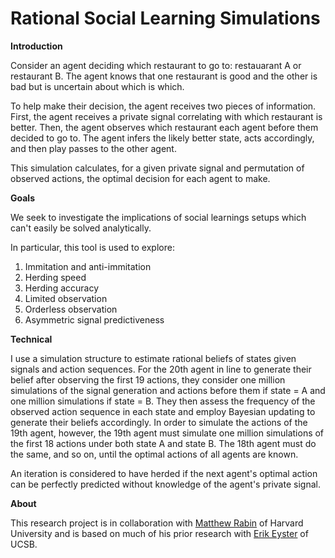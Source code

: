 # Rational Social Learning Simulations

**Introduction**

Consider an agent deciding which restaurant to go to: restauarant A or restaurant B. The agent knows that one restaurant is good and the other is bad but is uncertain about which is which. 

To help make their decision, the agent receives two pieces of information. First, the agent receives a private signal correlating with which restaurant is better. Then, the agent observes which restaurant each agent before them decided to go to. The agent infers the likely better state, acts accordingly, and then play passes to the other agent. 

This simulation calculates, for a given private signal and permutation of observed actions, the optimal decision for each agent to make. 

**Goals**

We seek to investigate the implications of social learnings setups which can't easily be solved analytically. 

In particular, this tool is used to explore: 

1. Immitation and anti-immitation 
2. Herding speed 
3. Herding accuracy 
4. Limited observation 
5. Orderless observation 
6. Asymmetric signal predictiveness 

**Technical**

I use a simulation structure to estimate rational beliefs of states given signals and action sequences. For the 20th agent in line to generate their belief after observing the first 19 actions, they consider one million simulations of the signal generation and actions before them if state = A and one million simulations if state = B. They then assess the frequency of the observed action sequence in each state and employ Bayesian updating to generate their beliefs accordingly. In order to simulate the actions of the 19th agent, however, the 19th agent must simulate one million simulations of the first 18 actions under both state A and state B. The 18th agent must do the same, and so on, until the optimal actions of all agents are known. 

An iteration is considered to have herded if the next agent's optimal action can be perfectly predicted without knowledge of the agent's private signal. 

**About**

This research project is in collaboration with [Matthew Rabin]("https://scholar.harvard.edu/rabin") of Harvard University and is based on much of his prior research with [Erik Eyster]("http://econ.ucsb.edu/people/faculty/erik-eyster") of UCSB. 